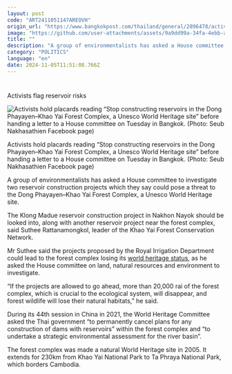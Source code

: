 ```yaml
---
layout: post
code: "ART2411051147AREOVH"
origin_url: "https://www.bangkokpost.com/thailand/general/2896478/activists-flag-reservoir-risks"
image: "https://github.com/user-attachments/assets/9a9dd99a-34fa-4ebb-a1c5-750f27c1c42c"
title: ""
description: "A group of environmentalists has asked a House committee to investigate two reservoir construction projects which they say could pose a threat to the Dong Phayayen–Khao Yai Forest Complex, a Unesco World Heritage site."
category: "POLITICS"
language: "en"
date: 2024-11-05T11:51:08.766Z
---
```


# 

Activists flag reservoir risks

![Activists hold placards reading “Stop constructing reservoirs in the Dong Phayayen–Khao Yai Forest Complex, a Unesco World Heritage site” before handing a letter to a House committee on Tuesday in Bangkok. (Photo: Seub Nakhasathien Facebook page)](https://github.com/user-attachments/assets/a1327454-ded2-4fb4-9834-0233eb8f17b2)

Activists hold placards reading “Stop constructing reservoirs in the Dong Phayayen–Khao Yai Forest Complex, a Unesco World Heritage site” before handing a letter to a House committee on Tuesday in Bangkok. (Photo: Seub Nakhasathien Facebook page)

A group of environmentalists has asked a House committee to investigate two reservoir construction projects which they say could pose a threat to the Dong Phayayen–Khao Yai Forest Complex, a Unesco World Heritage site.

The Klong Madue reservoir construction project in Nakhon Nayok should be looked into, along with another reservoir project near the forest complex, said Suthee Rattanamongkol, leader of the Khao Yai Forest Conservation Network.

Mr Suthee said the projects proposed by the Royal Irrigation Department could lead to the forest complex losing its [world heritage status](https://whc.unesco.org/en/list/590/), as he asked the House committee on land, natural resources and environment to investigate.

“If the projects are allowed to go ahead, more than 20,000 rai of the forest complex, which is crucial to the ecological system, will disappear, and forest wildlife will lose their natural habitats,” he said.

During its 44th session in China in 2021, the World Heritage Committee asked the Thai government “to permanently cancel plans for any construction of dams with reservoirs” within the forest complex and “to undertake a strategic environmental assessment for the river basin”.

The forest complex was made a natural World Heritage site in 2005. It extends for 230km from Khao Yai National Park to Ta Phraya National Park, which borders Cambodia.